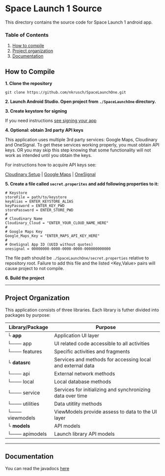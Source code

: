 # Space Launch 1 Source

This directory contains the source code for Space Launch 1 android app.

### Table of Contents

1. [How to compile](#how-to-compile)
2. [Project organization](#project-organization)
3. [Documentation](#documentation)

## How to Compile

**1. Clone the repository**

```
git clone https://github.com/nkrusch/SpaceLaunchOne.git
```

**2. Launch Android Studio. Open project from `./SpaceLaunchOne` directory.**

**3. Create keystore for signing** 

If you need instructions [see signing your app](https://developer.android.com/studio/publish/app-signing)

**4. Optional: obtain 3rd party API keys** 

This application uses multiple 3rd party services: Google Maps, Cloudinary and OneSignal. 
To get these services working properly, you must obtain API keys. OR you may skip this
step knowing that some functionality will not work as intended until you obtain the keys.

For instructions how to acquire API keys see: 

[Cloudinary Setup](https://cloudinary.com/documentation/android_integration#setup) | 
[Google Maps](https://developers.google.com/maps/documentation/android-sdk/start) |
[OneSignal](https://documentation.onesignal.com/docs/android-sdk-setup)

**5. Create a file called `secret.properites` and add following properties to it:**

```
# Keystore
storeFile = path/to/keystore
keyAlias = ENTER_KEYSTORE_ALIAS
keyPassword = ENTER_KEY_PWD
storePassword = ENTER_STORE_PWD
#
# Cloudinary Name
Cloudinary_Cloud = "ENTER_YOUR_CLOUD_NAME_HERE"
#
# Google Maps Key
Google_Maps_Key = "ENTER_MAPS_API_KEY_HERE"
#
# OneSignal App ID (UUID without quotes)
onesignal = 00000000-0000-0000-0000-000000000000
```   

The file path should be `./SpaceLaunchOne/secret.properties` relative to repository root. 
Failure to add this file and the listed <Key,Value> pairs will cause project to not compile.

**6. Build the project**

-----

## Project Organization

This application consists of three libraries. Each library is futher divided into packages by purpose:

Library/Package | Purpose
--- | ---
└ **app** | Application UI layer
└─── app | UI related code accessible to all activities
└─── features | Specific activities and fragments
└ **datasrc** | Services and methods for accessing local and external data
└─── api | External network methods
└─── local | Local database methods
└─── service | Services for initializing and synchronizing data over time
└─── utilities | Data utitlity methods
└─── viewmodels | ViewModels provide assess to data to the UI layer
└ **models** | API models
└─── apimodels | Launch library API models

-----

## Documentation

You can read the javadocs [here](https://nkrusch.github.io/SpaceLaunchOne/index.html)
